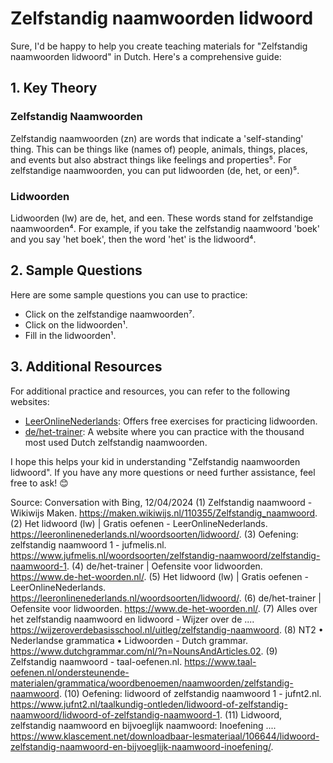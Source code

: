 # Zelfstandig naamwoorden lidwoord 
Sure, I'd be happy to help you create teaching materials for "Zelfstandig naamwoorden lidwoord" in Dutch. Here's a comprehensive guide:

## 1. Key Theory

### Zelfstandig Naamwoorden
Zelfstandig naamwoorden (zn) are words that indicate a 'self-standing' thing. This can be things like (names of) people, animals, things, places, and events but also abstract things like feelings and properties⁵. For zelfstandige naamwoorden, you can put lidwoorden (de, het, or een)⁵.

### Lidwoorden
Lidwoorden (lw) are de, het, and een. These words stand for zelfstandige naamwoorden⁴. For example, if you take the zelfstandig naamwoord 'boek' and you say 'het boek', then the word 'het' is the lidwoord⁴.

## 2. Sample Questions

Here are some sample questions you can use to practice:

- Click on the zelfstandige naamwoorden⁷.
- Click on the lidwoorden¹.
- Fill in the lidwoorden¹.

## 3. Additional Resources
For additional practice and resources, you can refer to the following websites:
- [LeerOnlineNederlands](^4^): Offers free exercises for practicing lidwoorden.
- [de/het-trainer](^1^): A website where you can practice with the thousand most used Dutch zelfstandig naamwoorden.

I hope this helps your kid in understanding "Zelfstandig naamwoorden lidwoord". If you have any more questions or need further assistance, feel free to ask! 😊

Source: Conversation with Bing, 12/04/2024
(1) Zelfstandig naamwoord - Wikiwijs Maken. https://maken.wikiwijs.nl/110355/Zelfstandig_naamwoord.
(2) Het lidwoord (lw) | Gratis oefenen - LeerOnlineNederlands. https://leeronlinenederlands.nl/woordsoorten/lidwoord/.
(3) Oefening: zelfstandig naamwoord 1 - jufmelis.nl. https://www.jufmelis.nl/woordsoorten/zelfstandig-naamwoord/zelfstandig-naamwoord-1.
(4) de/het-trainer | Oefensite voor lidwoorden. https://www.de-het-woorden.nl/.
(5) Het lidwoord (lw) | Gratis oefenen - LeerOnlineNederlands. https://leeronlinenederlands.nl/woordsoorten/lidwoord/.
(6) de/het-trainer | Oefensite voor lidwoorden. https://www.de-het-woorden.nl/.
(7) Alles over het zelfstandig naamwoord en lidwoord - Wijzer over de .... https://wijzeroverdebasisschool.nl/uitleg/zelfstandig-naamwoord.
(8) NT2 • Nederlandse grammatica • Lidwoorden - Dutch grammar. https://www.dutchgrammar.com/nl/?n=NounsAndArticles.02.
(9) Zelfstandig naamwoord - taal-oefenen.nl. https://www.taal-oefenen.nl/ondersteunende-materialen/grammatica/woordbenoemen/naamwoorden/zelfstandig-naamwoord.
(10) Oefening: lidwoord of zelfstandig naamwoord 1 - jufnt2.nl. https://www.jufnt2.nl/taalkundig-ontleden/lidwoord-of-zelfstandig-naamwoord/lidwoord-of-zelfstandig-naamwoord-1.
(11) Lidwoord, zelfstandig naamwoord en bijvoeglijk naamwoord: Inoefening .... https://www.klascement.net/downloadbaar-lesmateriaal/106644/lidwoord-zelfstandig-naamwoord-en-bijvoeglijk-naamwoord-inoefening/.
